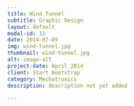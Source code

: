 ```yaml
---
title: Wind Tunnel
subtitle: Graphic Design
layout: default
modal-id: 11
date: 2014-07-09
img: wind-tunnel.jpg
thumbnail: wind-tunnel.jpg
alt: image-alt
project-date: April 2014
client: Start Bootstrap
category: Mechatronics
description: description not yet added

---
```

